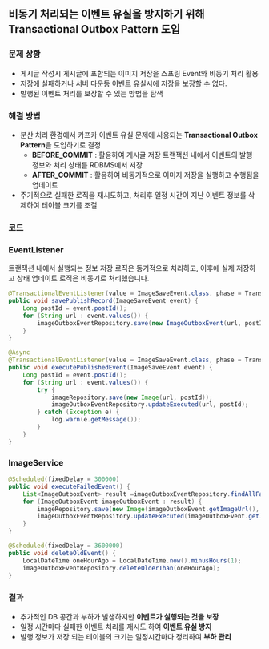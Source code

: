 ## 비동기 처리되는 이벤트 유실을 방지하기 위해 Transactional Outbox Pattern 도입

### 문제 상황

- 게시글 작성시 게시글에 포함되는 이미지 저장을 스프링 Event와 비동기 처리 활용
- 저장에 실패하거나 서버 다운등 이벤트 유실시에 저장을 보장할 수 없다.
- 발행된 이벤트 처리를 보장할 수 있는 방법을 탐색

### 해결 방법

- 분산 처리 환경에서 카프카 이벤트 유실 문제에 사용되는 **Transactional Outbox Pattern**을 도입하기로 결정
  - **BEFORE_COMMIT** : 활용하여 게시글 저장 트랜잭션 내에서 이벤트의 발행 정보와 처리 상태를 RDBMS에서 저장
  - **AFTER_COMMIT** : 활용하여 비동기적으로 이미지 저장을 실행하고 수행됨을 업데이트
- 주기적으로 실패한 로직을 재시도하고, 처리후 일정 시간이 지난 이벤트 정보를 삭제하여 테이블 크기를 조절

### 코드

### EventListener

트랜잭션 내에서 실행되는 정보 저장 로직은 동기적으로 처리하고, 이후에 실제 저장하고 상태 업데이트 로직은 비동기로 처리했습니다.

```java
@TransactionalEventListener(value = ImageSaveEvent.class, phase = TransactionPhase.BEFORE_COMMIT)
public void savePublishRecord(ImageSaveEvent event) {
    Long postId = event.postId();
    for (String url : event.values()) {
        imageOutboxEventRepository.save(new ImageOutboxEvent(url, postId));
    }
}

@Async
@TransactionalEventListener(value = ImageSaveEvent.class, phase = TransactionPhase.AFTER_COMMIT)
public void executePublishedEvent(ImageSaveEvent event) {
    Long postId = event.postId();
    for (String url : event.values()) {
        try {
            imageRepository.save(new Image(url, postId));
            imageOutboxEventRepository.updateExecuted(url, postId);
        } catch (Exception e) {
            log.warn(e.getMessage());
        }
    }
}
```

### ImageService

```java
@Scheduled(fixedDelay = 300000)
public void executeFailedEvent() {
    List<ImageOutboxEvent> result =imageOutboxEventRepository.findAllFailEvent();
    for (ImageOutboxEvent imageOutboxEvent : result) {
        imageRepository.save(new Image(imageOutboxEvent.getImageUrl(), imageOutboxEvent.getPostId()));
        imageOutboxEventRepository.updateExecuted(imageOutboxEvent.getImageUrl(), imageOutboxEvent.getPostId());
    }
}

@Scheduled(fixedDelay = 3600000)
public void deleteOldEvent() {
    LocalDateTime oneHourAgo = LocalDateTime.now().minusHours(1);
    imageOutboxEventRepository.deleteOlderThan(oneHourAgo);
}
```

### 결과

- 추가적인 DB 공간과 부하가 발생하지만 **이벤트가 실행되는 것을 보장**
- 일정 시간마다 실패한 이벤트 처리를 재시도 하여 **이벤트 유실 방지**
- 발행 정보가 저장 되는 테이블의 크기는 일정시간마다 정리하여 **부하 관리**
